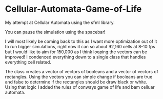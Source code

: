 # Cellular-Automata-Game-of-Life

My attempt at Cellular Automata using the sfml library.

You can pause the simulation using the spacebar!

I will most likely be coming back to this as I want more optimization out of it to run
bigger simulations, right now it can so about 92,160 cells at 8-10 fps but I would like to aim for
150,000 as I think looping the vectors can be improved!
I condenced everything down to a single class that handles everything cell related.


The class creates a vector of vectors of booleans and a vector of vectors of rectangles.
Using the vectors you can simple change if booleans are true and false to determine if
the rectangles should be draw black or white.
Using that logic I added the rules of conways game of life and bam celluar automata.
